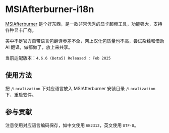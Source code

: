 # MSIAfterburner-i18n

[MSIAfterburner](https://www.msi.com/Landing/afterburner/graphics-cards) 是个好东西，是一款非常优秀的显卡超频工具，功能强大，支持各种显卡厂商。

美中不足官方自带语言包翻译参差不全，网上汉化包质量也不高，尝试杂糅和借助 AI 翻译，做都做了，放上来共享。

当前适配版本：`4.6.6 (Beta5) Released : Feb 2025`

## 使用方法

把 `/Localization` 下对应语言放入 MSIAfterburner 安装目录 `/Localization` 下，重启软件。

## 参与贡献

注意使用对应语言编码保存，如中文使用 `GB2312`，英文使用 `UTF-8`。
